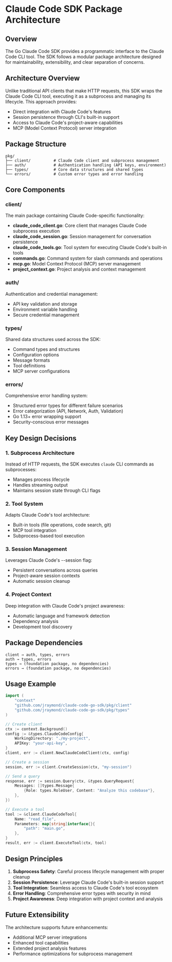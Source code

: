 # Claude Code SDK Package Architecture

## Overview

The Go Claude Code SDK provides a programmatic interface to the Claude Code CLI tool. The SDK follows a modular package architecture designed for maintainability, extensibility, and clear separation of concerns.

## Architecture Overview

Unlike traditional API clients that make HTTP requests, this SDK wraps the Claude Code CLI tool, executing it as a subprocess and managing its lifecycle. This approach provides:

- Direct integration with Claude Code's features
- Session persistence through CLI's built-in support
- Access to Claude Code's project-aware capabilities
- MCP (Model Context Protocol) server integration

## Package Structure

```
pkg/
├── client/          # Claude Code client and subprocess management
├── auth/            # Authentication handling (API keys, environment)
├── types/           # Core data structures and shared types
└── errors/          # Custom error types and error handling
```

## Core Components

### client/
The main package containing Claude Code-specific functionality:

- **claude_code_client.go**: Core client that manages Claude Code subprocess execution
- **claude_code_session.go**: Session management for conversation persistence
- **claude_code_tools.go**: Tool system for executing Claude Code's built-in tools
- **commands.go**: Command system for slash commands and operations
- **mcp.go**: Model Context Protocol (MCP) server management
- **project_context.go**: Project analysis and context management

### auth/
Authentication and credential management:
- API key validation and storage
- Environment variable handling
- Secure credential management

### types/
Shared data structures used across the SDK:
- Command types and structures
- Configuration options
- Message formats
- Tool definitions
- MCP server configurations

### errors/
Comprehensive error handling system:
- Structured error types for different failure scenarios
- Error categorization (API, Network, Auth, Validation)
- Go 1.13+ error wrapping support
- Security-conscious error messages

## Key Design Decisions

### 1. Subprocess Architecture
Instead of HTTP requests, the SDK executes `claude` CLI commands as subprocesses:
- Manages process lifecycle
- Handles streaming output
- Maintains session state through CLI flags

### 2. Tool System
Adapts Claude Code's tool architecture:
- Built-in tools (file operations, code search, git)
- MCP tool integration
- Subprocess-based tool execution

### 3. Session Management
Leverages Claude Code's --session flag:
- Persistent conversations across queries
- Project-aware session contexts
- Automatic session cleanup

### 4. Project Context
Deep integration with Claude Code's project awareness:
- Automatic language and framework detection
- Dependency analysis
- Development tool discovery

## Package Dependencies

```
client → auth, types, errors
auth → types, errors
types → (foundation package, no dependencies)
errors → (foundation package, no dependencies)
```

## Usage Example

```go
import (
    "context"
    "github.com/jraymond/claude-code-go-sdk/pkg/client"
    "github.com/jraymond/claude-code-go-sdk/pkg/types"
)

// Create client
ctx := context.Background()
config := &types.ClaudeCodeConfig{
    WorkingDirectory: "./my-project",
    APIKey: "your-api-key",
}
client, err := client.NewClaudeCodeClient(ctx, config)

// Create a session
session, err := client.CreateSession(ctx, "my-session")

// Send a query
response, err := session.Query(ctx, &types.QueryRequest{
    Messages: []types.Message{
        {Role: types.RoleUser, Content: "Analyze this codebase"},
    },
})

// Execute a tool
tool := &client.ClaudeCodeTool{
    Name: "read_file",
    Parameters: map[string]interface{}{
        "path": "main.go",
    },
}
result, err := client.ExecuteTool(ctx, tool)
```

## Design Principles

1. **Subprocess Safety**: Careful process lifecycle management with proper cleanup
2. **Session Persistence**: Leverage Claude Code's built-in session support
3. **Tool Integration**: Seamless access to Claude Code's tool ecosystem
4. **Error Handling**: Comprehensive error types with security in mind
5. **Project Awareness**: Deep integration with project context and analysis

## Future Extensibility

The architecture supports future enhancements:
- Additional MCP server integrations
- Enhanced tool capabilities
- Extended project analysis features
- Performance optimizations for subprocess management